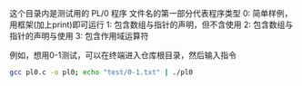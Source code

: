 这个目录内是测试用的 PL/0 程序
文件名的第一部分代表程序类型
0: 简单样例，用框架(加上print)即可运行
1: 包含数组与指针的声明，但不含使用
2: 包含数组与指针的声明与使用
3: 包含作用域运算符

例如，想用0-1测试，可以在终端进入仓库根目录，然后输入指令
```sh
gcc pl0.c -o pl0; echo "test/0-1.txt" | ./pl0
```